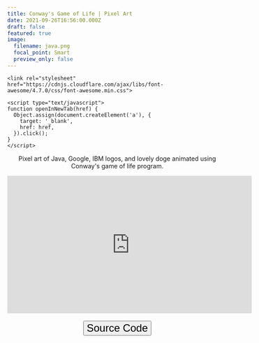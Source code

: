 ```yaml
---
title: Conway's Game of Life | Pixel Art
date: 2021-09-26T16:56:00.000Z
draft: false
featured: true
image:
  filename: java.png
  focal_point: Smart
  preview_only: false
---
```


<!DOCTYPE html>
<html>
  <head>
    <meta name="viewport" content="width=device-width, initial-scale=1">
   
    <link rel="stylesheet" href="https://cdnjs.cloudflare.com/ajax/libs/font-awesome/4.7.0/css/font-awesome.min.css">
   
    <script type="text/javascript">
    function openInNewTab(href) {
      Object.assign(document.createElement('a'), {
        target: '_blank',
        href: href,
      }).click();
    }
    </script>
  </head>
<body>
  
<center>Pixel art of Java, Google, IBM logos, and lovely doge animated using Conway's game of life program.</p></center>

<center><iframe width="560" height="315" src="https://www.youtube.com/embed/Gdro5uM6_o8" title="YouTube video player" frameborder="0" allow="accelerometer; autoplay; clipboard-write; encrypted-media; gyroscope; picture-in-picture" allowfullscreen></iframe></center>
  
<br>
  
<center>
  <button style="font-size:24px" onclick="openInNewTab('https://github.com');">Source Code <i class="fa fa-github"></i></button>
</center>

</button>
</body>
</html> 
